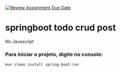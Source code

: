 [![Review Assignment Due Date](https://classroom.github.com/assets/deadline-readme-button-22041afd0340ce965d47ae6ef1cefeee28c7c493a6346c4f15d667ab976d596c.svg)](https://classroom.github.com/a/q0dfvJ58)
# springboot todo crud post

No Javascript

### Para iniciar o projeto, digite no console:

`mvn clean install spring-boot:run`
